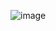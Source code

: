 ![image](https://github.com/Suprabhatbb62/Flipkart_Clone/assets/86051393/27d5f415-05f9-40b9-9779-78e3c4fb7c30)
